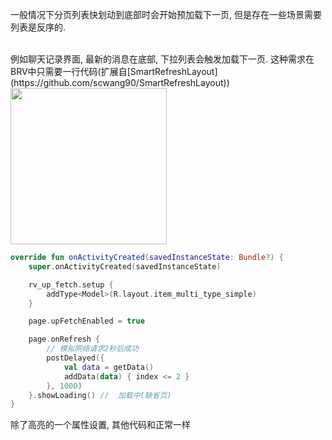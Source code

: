 一般情况下分页列表快划动到底部时会开始预加载下一页, 但是存在一些场景需要列表是反序的.

<br>
例如聊天记录界面, 最新的消息在底部, 下拉列表会触发加载下一页. 这种需求在BRV中只需要一行代码(扩展自[SmartRefreshLayout](https://github.com/scwang90/SmartRefreshLayout))

<br>

<img src="https://i.imgur.com/TUfL2Bk.gif" width="250"/>

```kotlin hl_lines="8"
override fun onActivityCreated(savedInstanceState: Bundle?) {
    super.onActivityCreated(savedInstanceState)

    rv_up_fetch.setup {
        addType<Model>(R.layout.item_multi_type_simple)
    }

    page.upFetchEnabled = true

    page.onRefresh {
        // 模拟网络请求2秒后成功
        postDelayed({
            val data = getData()
            addData(data) { index <= 2 }
        }, 1000)
    }.showLoading() //  加载中(缺省页)
}
```
除了高亮的一个属性设置, 其他代码和正常一样